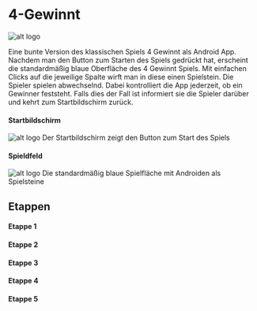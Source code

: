 # 4-Gewinnt

![alt logo](https://github.com/Lukas-Skywalker/4-Gewinnt/blob/master/4-Gewinnt%20Etappe%205/app/src/main/res/drawable/logo.png)

Eine bunte Version des klassischen Spiels 4 Gewinnt als Android App. Nachdem man den Button zum Starten des Spiels gedrückt hat, erscheint die standardmäßig blaue Oberfläche des 4 Gewinnt Spiels. Mit einfachen Clicks auf die jeweilige Spalte wirft man in diese einen Spielstein. Die Spieler spielen abwechselnd. Dabei kontrolliert die App jederzeit, ob ein Gewinner feststeht. Falls dies der Fall ist informiert sie die Spieler darüber und kehrt zum Startbildschirm zurück.

#### Startbildschirm
![alt logo](https://github.com/Lukas-Skywalker/4-Gewinnt/blob/master/Screenshots/Startbildschirm.png) 
Der Startbildschirm zeigt den Button zum Start des Spiels

#### Spieldfeld
![alt logo](https://github.com/Lukas-Skywalker/4-Gewinnt/blob/master/Screenshots/Spielfeld.png)
Die standardmäßig blaue Spielfläche mit Androiden als Spielsteine

## Etappen
#### Etappe 1

#### Etappe 2

#### Etappe 3

#### Etappe 4

#### Etappe 5
